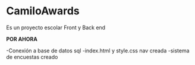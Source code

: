 # CamiloAwards

Es un proyecto escolar Front y Back end

**POR AHORA**

-Conexión a base de datos sql
-index.html y style.css nav creada
-sistema de encuestas creado
